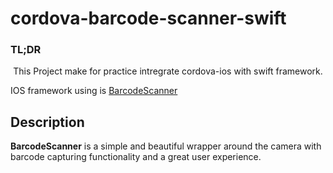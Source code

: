 # cordova-barcode-scanner-swift
### TL;DR
<div align="center">
This Project make for practice intregrate cordova-ios with swift framework.
</div>

IOS framework using is [BarcodeScanner](https://github.com/hyperoslo/BarcodeScanner)

## Description

**BarcodeScanner** is a simple and beautiful wrapper around the camera with
barcode capturing functionality and a great user experience.